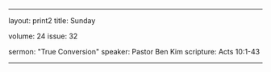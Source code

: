 --- 

layout: print2
title: Sunday

volume: 24
issue: 32

sermon: "True Conversion"
speaker: Pastor Ben Kim
scripture: Acts 10:1-43

---